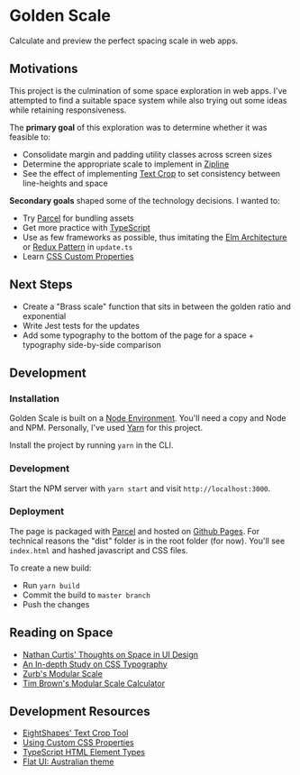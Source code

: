 # Golden Scale

Calculate and preview the perfect spacing scale in web apps.

## Motivations

This project is the culmination of some space exploration in web apps. I've attempted to find a suitable space system while also trying out some ideas while retaining responsiveness.

The **primary goal** of this exploration was to determine whether it was feasible to:

* Consolidate margin and padding utility classes across screen sizes
* Determine the appropriate scale to implement in [Zipline](http://retailzipline.com)
* See the effect of implementing [Text Crop](http://text-crop.eightshapes.com/) to set consistency between line-heights and space

**Secondary goals** shaped some of the technology decisions. I wanted to:

* Try [Parcel](https://parceljs.org) for bundling assets
* Get more practice with [TypeScript](https://www.typescriptlang.org)
* Use as few frameworks as possible, thus imitating the [Elm Architecture](https://guide.elm-lang.org/architecture/) or [Redux Pattern](https://redux.js.org) in `update.ts`
* Learn [CSS Custom Properties](https://developer.mozilla.org/en-US/docs/Web/CSS/--*)

## Next Steps

* Create a "Brass scale" function that sits in between the golden ratio and exponential
* Write Jest tests for the updates
* Add some typography to the bottom of the page for a space + typography side-by-side comparison

## Development

### Installation

Golden Scale is built on a [Node Environment](https://nodejs.org/en/). You'll need a copy and Node and NPM. Personally, I've used [Yarn](https://yarnpkg.com/en/) for this project.

Install the project by running `yarn` in the CLI.

### Development

Start the NPM server with `yarn start` and visit `http://localhost:3000`.

### Deployment

The page is packaged with [Parcel](https://parceljs.org) and hosted on [Github Pages](https://pages.github.com). For technical reasons the "dist" folder is in the root folder (for now). You'll see `index.html` and hashed javascript and CSS files.

To create a new build:

* Run `yarn build`
* Commit the build to `master branch`
* Push the changes

## Reading on Space

* [Nathan Curtis' Thoughts on Space in UI Design](https://medium.com/eightshapes-llc/space-in-design-systems-188bcbae0d62)
* [An In-depth Study on CSS Typography](https://iamvdo.me/en/blog/css-font-metrics-line-height-and-vertical-align)
* [Zurb's Modular Scale](https://zurb.com/word/modular-scale)
* [Tim Brown's Modular Scale Calculator](http://www.modularscale.com)

## Development Resources

* [EightShapes' Text Crop Tool](http://text-crop.eightshapes.com)
* [Using Custom CSS Properties](http://vanseodesign.com/css/custom-properties-and-javascript/)
* [TypeScript HTML Element Types](http://definitelytyped.org/docs/flipsnap--flipsnap/interfaces/htmlelement.html)
* [Flat UI: Australian theme](https://flatuicolors.com/palette/au)
